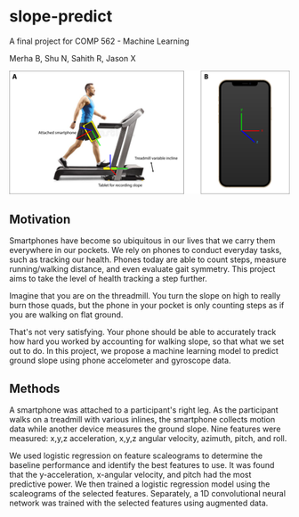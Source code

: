 # slope-predict

A final project for COMP 562 - Machine Learning

Merha B, Shu N, Sahith R, Jason X

![Data Collection](./figures/DataCollection.png)

## Motivation

Smartphones have become so ubiquitous in our lives that we carry them everywhere in our pockets. We rely on phones to conduct everyday tasks, such as tracking our health. Phones today are able to count steps, measure running/walking distance, and even evaluate gait symmetry. This project aims to take the level of health tracking a step further. 

Imagine that you are on the threadmill. You turn the slope on high to really burn those quads, but the phone in your pocket is only counting steps as if you are walking on flat ground. 

That's not very satisfying. Your phone should be able to accurately track how hard you worked by accounting for walking slope, so that what we set out to do. In this project, we propose a machine learning model to predict ground slope using phone accelometer and gyroscope data.

## Methods

A smartphone was attached to a participant's right leg. As the participant walks on a treadmill with various inlines, the smartphone collects motion data while another device measures the ground slope. Nine features were measured: x,y,z acceleration, x,y,z angular velocity, azimuth, pitch, and roll. 

We used logistic regression on feature scaleograms to determine the baseline performance and identify the best features to use. It was found that the y-acceleration, x-angular velocity, and pitch had the most predictive power. We then trained a logistic regression model using the scaleograms of the selected features. Separately, a 1D convolutional neural network was trained with the selected features using augmented data. 

